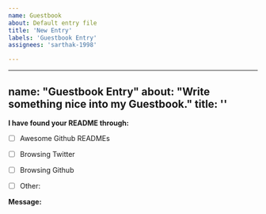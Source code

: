 ```yaml
---
name: Guestbook
about: Default entry file
title: 'New Entry'
labels: 'Guestbook Entry'
assignees: 'sarthak-1998'

---
```


---
name: "Guestbook Entry"
about: "Write something nice into my Guestbook."
title: ''
---



<!-- Let me know you've found me -->
**I have found your README through:**

- [ ] Awesome Github READMEs
- [ ] Browsing Twitter
- [ ] Browsing Github
- [ ] Other: 


**Message:**

<!--
Write your message here
-->

